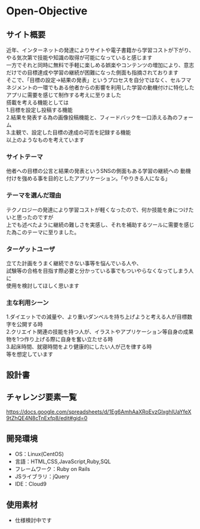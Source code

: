 # Open-Objective

## サイト概要
近年、インターネットの発達によりサイトや電子書籍から学習コストが下がり、やる気次第で技能や知識の取得が可能になっていると感じます  
一方でそれと同時に無料で手軽に楽しめる娯楽やコンテンツの増加により、意志だけでの目標達成や学習の継続が困難になった側面も指摘されております  
そこで、「目標の設定→結果の発表」というプロセスを自分ではなく、セルフマネジメントの一環でもある他者からの影響を利用した学習の動機付けに特化したアプリに需要を感じて制作する考えに至りました  
搭載を考える機能としては  
1.目標を設定し投稿する機能  
2.結果を発表する為の画像投稿機能と、フィードバックを一口添える為のフォーム  
3.主観で、設定した目標の達成の可否を記録する機能  
以上のようなものを考えています

### サイトテーマ
他者への目標の公言と結果の発表というSNSの側面もある学習の継続への
動機付けを強める事を目的としたアプリケーション。「やりきる人になる」


### テーマを選んだ理由
テクノロジーの発達により学習コストが軽くなったので、何か技能を身につけたいと思ったのですが  
上でも述べたように継続の難しさを実感し、それを補助するツールに需要を感じた為このテーマに至りました。

### ターゲットユーザ
立てた計画をうまく継続できない事等を悩んでいる人や、  
試験等の合格を目指す際必要と分かっている事でもついやらなくなってしまう人に  
使用を検討してほしく思います


### 主な利用シーン
1.ダイエットでの減量や、より重いダンベルを持ち上げようと考える人が目標数字を公開する時  
2.クリエイト関連の技能を持つ人が、イラストやアプリケーション等自身の成果物を1つ作り上げる際に自身を奮い立たせる時  
3.起床時間、就寝時間をより健康的にしたい人が己を律する時  
等を想定しています
## 設計書


## チャレンジ要素一覧
https://docs.google.com/spreadsheets/d/1Eg6AmhAaXRoEvzGlxghIUaYfeX9tZhQE4N8cTnExfp8/edit#gid=0

## 開発環境
- OS：Linux(CentOS)
- 言語：HTML,CSS,JavaScript,Ruby,SQL
- フレームワーク：Ruby on Rails
- JSライブラリ：jQuery
- IDE：Cloud9

## 使用素材
- 仕様検討中です